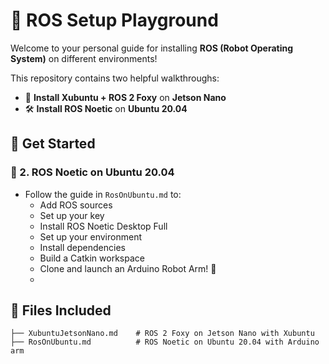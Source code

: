 # 🤖 ROS Setup Playground

Welcome to your personal guide for installing **ROS (Robot Operating System)** on different environments!

This repository contains two helpful walkthroughs:
- 🌱 **Install Xubuntu + ROS 2 Foxy** on **Jetson Nano**
- 🛠️ **Install ROS Noetic** on **Ubuntu 20.04**

## 🚀 Get Started

### 🐧 2. ROS Noetic on Ubuntu 20.04

- Follow the guide in `RosOnUbuntu.md` to:
  - Add ROS sources
  - Set up your key
  - Install ROS Noetic Desktop Full
  - Set up your environment
  - Install dependencies
  - Build a Catkin workspace
  - Clone and launch an Arduino Robot Arm! 🤖
  - 
## 📂 Files Included
```
├── XubuntuJetsonNano.md    # ROS 2 Foxy on Jetson Nano with Xubuntu
├── RosOnUbuntu.md          # ROS Noetic on Ubuntu 20.04 with Arduino arm

